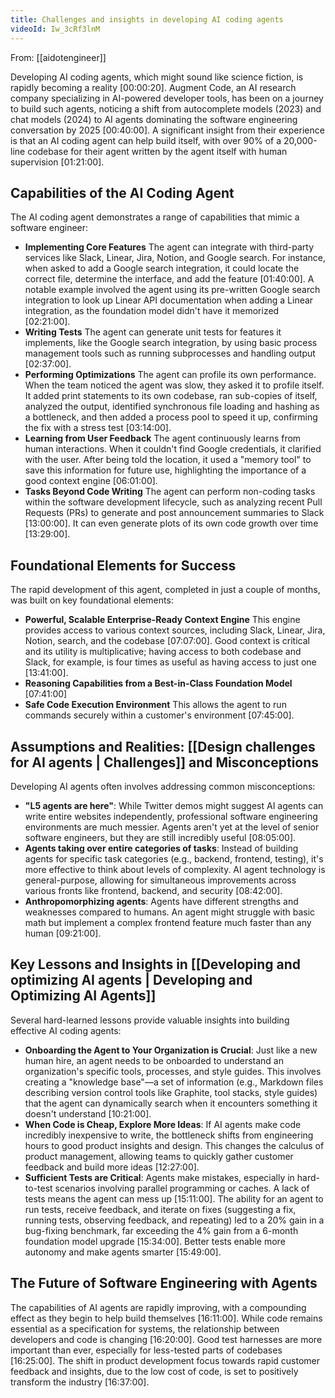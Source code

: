 ```yaml
---
title: Challenges and insights in developing AI coding agents
videoId: Iw_3cRf3lnM
---
```


From: [[aidotengineer]] <br/> 

Developing AI coding agents, which might sound like science fiction, is rapidly becoming a reality <a class="yt-timestamp" data-t="00:00:20">[00:00:20]</a>. Augment Code, an AI research company specializing in AI-powered developer tools, has been on a journey to build such agents, noticing a shift from autocomplete models (2023) and chat models (2024) to AI agents dominating the software engineering conversation by 2025 <a class="yt-timestamp" data-t="00:40:00">[00:40:00]</a>. A significant insight from their experience is that an AI coding agent can help build itself, with over 90% of a 20,000-line codebase for their agent written by the agent itself with human supervision <a class="yt-timestamp" data-t="01:21:00">[01:21:00]</a>.

## Capabilities of the AI Coding Agent

The AI coding agent demonstrates a range of capabilities that mimic a software engineer:

*   **Implementing Core Features** The agent can integrate with third-party services like Slack, Linear, Jira, Notion, and Google search. For instance, when asked to add a Google search integration, it could locate the correct file, determine the interface, and add the feature <a class="yt-timestamp" data-t="01:40:00">[01:40:00]</a>. A notable example involved the agent using its pre-written Google search integration to look up Linear API documentation when adding a Linear integration, as the foundation model didn't have it memorized <a class="yt-timestamp" data-t="02:21:00">[02:21:00]</a>.
*   **Writing Tests** The agent can generate unit tests for features it implements, like the Google search integration, by using basic process management tools such as running subprocesses and handling output <a class="yt-timestamp" data-t="02:37:00">[02:37:00]</a>.
*   **Performing Optimizations** The agent can profile its own performance. When the team noticed the agent was slow, they asked it to profile itself. It added print statements to its own codebase, ran sub-copies of itself, analyzed the output, identified synchronous file loading and hashing as a bottleneck, and then added a process pool to speed it up, confirming the fix with a stress test <a class="yt-timestamp" data-t="03:14:00">[03:14:00]</a>.
*   **Learning from User Feedback** The agent continuously learns from human interactions. When it couldn't find Google credentials, it clarified with the user. After being told the location, it used a "memory tool" to save this information for future use, highlighting the importance of a good context engine <a class="yt-timestamp" data-t="06:01:00">[06:01:00]</a>.
*   **Tasks Beyond Code Writing** The agent can perform non-coding tasks within the software development lifecycle, such as analyzing recent Pull Requests (PRs) to generate and post announcement summaries to Slack <a class="yt-timestamp" data-t="13:00:00">[13:00:00]</a>. It can even generate plots of its own code growth over time <a class="yt-timestamp" data-t="13:29:00">[13:29:00]</a>.

## Foundational Elements for Success

The rapid development of this agent, completed in just a couple of months, was built on key foundational elements:

*   **Powerful, Scalable Enterprise-Ready Context Engine** This engine provides access to various context sources, including Slack, Linear, Jira, Notion, search, and the codebase <a class="yt-timestamp" data-t="07:07:00">[07:07:00]</a>. Good context is critical and its utility is multiplicative; having access to both codebase and Slack, for example, is four times as useful as having access to just one <a class="yt-timestamp" data-t="13:41:00">[13:41:00]</a>.
*   **Reasoning Capabilities from a Best-in-Class Foundation Model** <a class="yt-timestamp" data-t="07:41:00">[07:41:00]</a>
*   **Safe Code Execution Environment** This allows the agent to run commands securely within a customer's environment <a class="yt-timestamp" data-t="07:45:00">[07:45:00]</a>.

## Assumptions and Realities: [[Design challenges for AI agents | Challenges]] and Misconceptions

Developing AI agents often involves addressing common misconceptions:

*   **"L5 agents are here"**: While Twitter demos might suggest AI agents can write entire websites independently, professional software engineering environments are much messier. Agents aren't yet at the level of senior software engineers, but they are still incredibly useful <a class="yt-timestamp" data-t="08:05:00">[08:05:00]</a>.
*   **Agents taking over entire categories of tasks**: Instead of building agents for specific task categories (e.g., backend, frontend, testing), it's more effective to think about levels of complexity. AI agent technology is general-purpose, allowing for simultaneous improvements across various fronts like frontend, backend, and security <a class="yt-timestamp" data-t="08:42:00">[08:42:00]</a>.
*   **Anthropomorphizing agents**: Agents have different strengths and weaknesses compared to humans. An agent might struggle with basic math but implement a complex frontend feature much faster than any human <a class="yt-timestamp" data-t="09:21:00">[09:21:00]</a>.

## Key Lessons and Insights in [[Developing and optimizing AI agents | Developing and Optimizing AI Agents]]

Several hard-learned lessons provide valuable insights into building effective AI coding agents:

*   **Onboarding the Agent to Your Organization is Crucial**: Just like a new human hire, an agent needs to be onboarded to understand an organization's specific tools, processes, and style guides. This involves creating a "knowledge base"—a set of information (e.g., Markdown files describing version control tools like Graphite, tool stacks, style guides) that the agent can dynamically search when it encounters something it doesn't understand <a class="yt-timestamp" data-t="10:21:00">[10:21:00]</a>.
*   **When Code is Cheap, Explore More Ideas**: If AI agents make code incredibly inexpensive to write, the bottleneck shifts from engineering hours to good product insights and design. This changes the calculus of product management, allowing teams to quickly gather customer feedback and build more ideas <a class="yt-timestamp" data-t="12:27:00">[12:27:00]</a>.
*   **Sufficient Tests are Critical**: Agents make mistakes, especially in hard-to-test scenarios involving parallel programming or caches. A lack of tests means the agent can mess up <a class="yt-timestamp" data-t="15:11:00">[15:11:00]</a>. The ability for an agent to run tests, receive feedback, and iterate on fixes (suggesting a fix, running tests, observing feedback, and repeating) led to a 20% gain in a bug-fixing benchmark, far exceeding the 4% gain from a 6-month foundation model upgrade <a class="yt-timestamp" data-t="15:34:00">[15:34:00]</a>. Better tests enable more autonomy and make agents smarter <a class="yt-timestamp" data-t="15:49:00">[15:49:00]</a>.

## The Future of Software Engineering with Agents

The capabilities of AI agents are rapidly improving, with a compounding effect as they begin to help build themselves <a class="yt-timestamp" data-t="16:11:00">[16:11:00]</a>. While code remains essential as a specification for systems, the relationship between developers and code is changing <a class="yt-timestamp" data-t="16:20:00">[16:20:00]</a>. Good test harnesses are more important than ever, especially for less-tested parts of codebases <a class="yt-timestamp" data-t="16:25:00">[16:25:00]</a>. The shift in product development focus towards rapid customer feedback and insights, due to the low cost of code, is set to positively transform the industry <a class="yt-timestamp" data-t="16:37:00">[16:37:00]</a>.